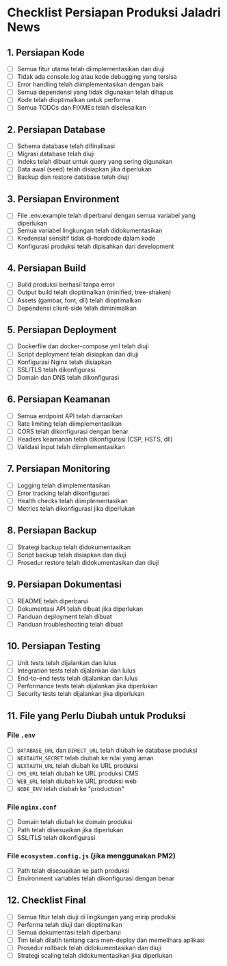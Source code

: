 # Checklist Persiapan Produksi Jaladri News

## 1. Persiapan Kode

- [ ] Semua fitur utama telah diimplementasikan dan diuji
- [ ] Tidak ada console.log atau kode debugging yang tersisa
- [ ] Error handling telah diimplementasikan dengan baik
- [ ] Semua dependensi yang tidak digunakan telah dihapus
- [ ] Kode telah dioptimalkan untuk performa
- [ ] Semua TODOs dan FIXMEs telah diselesaikan

## 2. Persiapan Database

- [ ] Schema database telah difinalisasi
- [ ] Migrasi database telah diuji
- [ ] Indeks telah dibuat untuk query yang sering digunakan
- [ ] Data awal (seed) telah disiapkan jika diperlukan
- [ ] Backup dan restore database telah diuji

## 3. Persiapan Environment

- [ ] File .env.example telah diperbarui dengan semua variabel yang diperlukan
- [ ] Semua variabel lingkungan telah didokumentasikan
- [ ] Kredensial sensitif tidak di-hardcode dalam kode
- [ ] Konfigurasi produksi telah dipisahkan dari development

## 4. Persiapan Build

- [ ] Build produksi berhasil tanpa error
- [ ] Output build telah dioptimalkan (minified, tree-shaken)
- [ ] Assets (gambar, font, dll) telah dioptimalkan
- [ ] Dependensi client-side telah diminimalkan

## 5. Persiapan Deployment

- [ ] Dockerfile dan docker-compose.yml telah diuji
- [ ] Script deployment telah disiapkan dan diuji
- [ ] Konfigurasi Nginx telah disiapkan
- [ ] SSL/TLS telah dikonfigurasi
- [ ] Domain dan DNS telah dikonfigurasi

## 6. Persiapan Keamanan

- [ ] Semua endpoint API telah diamankan
- [ ] Rate limiting telah diimplementasikan
- [ ] CORS telah dikonfigurasi dengan benar
- [ ] Headers keamanan telah dikonfigurasi (CSP, HSTS, dll)
- [ ] Validasi input telah diimplementasikan

## 7. Persiapan Monitoring

- [ ] Logging telah diimplementasikan
- [ ] Error tracking telah dikonfigurasi
- [ ] Health checks telah diimplementasikan
- [ ] Metrics telah dikonfigurasi jika diperlukan

## 8. Persiapan Backup

- [ ] Strategi backup telah didokumentasikan
- [ ] Script backup telah disiapkan dan diuji
- [ ] Prosedur restore telah didokumentasikan dan diuji

## 9. Persiapan Dokumentasi

- [ ] README telah diperbarui
- [ ] Dokumentasi API telah dibuat jika diperlukan
- [ ] Panduan deployment telah dibuat
- [ ] Panduan troubleshooting telah dibuat

## 10. Persiapan Testing

- [ ] Unit tests telah dijalankan dan lulus
- [ ] Integration tests telah dijalankan dan lulus
- [ ] End-to-end tests telah dijalankan dan lulus
- [ ] Performance tests telah dijalankan jika diperlukan
- [ ] Security tests telah dijalankan jika diperlukan

## 11. File yang Perlu Diubah untuk Produksi

### File `.env`
- [ ] `DATABASE_URL` dan `DIRECT_URL` telah diubah ke database produksi
- [ ] `NEXTAUTH_SECRET` telah diubah ke nilai yang aman
- [ ] `NEXTAUTH_URL` telah diubah ke URL produksi
- [ ] `CMS_URL` telah diubah ke URL produksi CMS
- [ ] `WEB_URL` telah diubah ke URL produksi web
- [ ] `NODE_ENV` telah diubah ke "production"

### File `nginx.conf`
- [ ] Domain telah diubah ke domain produksi
- [ ] Path telah disesuaikan jika diperlukan
- [ ] SSL/TLS telah dikonfigurasi

### File `ecosystem.config.js` (jika menggunakan PM2)
- [ ] Path telah disesuaikan ke path produksi
- [ ] Environment variables telah dikonfigurasi dengan benar

## 12. Checklist Final

- [ ] Semua fitur telah diuji di lingkungan yang mirip produksi
- [ ] Performa telah diuji dan dioptimalkan
- [ ] Semua dokumentasi telah diperbarui
- [ ] Tim telah dilatih tentang cara men-deploy dan memelihara aplikasi
- [ ] Prosedur rollback telah didokumentasikan dan diuji
- [ ] Strategi scaling telah didokumentasikan jika diperlukan